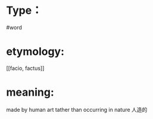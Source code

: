 # Type：
#word 
# etymology: 
[[facio, factus]]
# meaning: 
made by human art tather than occurring in nature
人造的